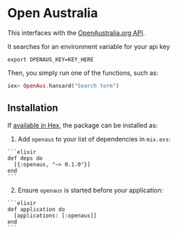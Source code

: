 # Open Australia

This interfaces with the [OpenAustralia.org API](https://www.openaustralia.org.au/api).

It searches for an environment variable for your api key
```
export OPENAUS_KEY=KEY_HERE
```

Then, you simply run one of the functions, such as:

```elixir
iex> OpenAus.hansard("Search term")
```

## Installation

If [available in Hex](https://hex.pm/docs/publish), the package can be installed as:

  1. Add `openaus` to your list of dependencies in `mix.exs`:

    ```elixir
    def deps do
      [{:openaus, "~> 0.1.0"}]
    end
    ```

  2. Ensure `openaus` is started before your application:

    ```elixir
    def application do
      [applications: [:openaus]]
    end
    ```
